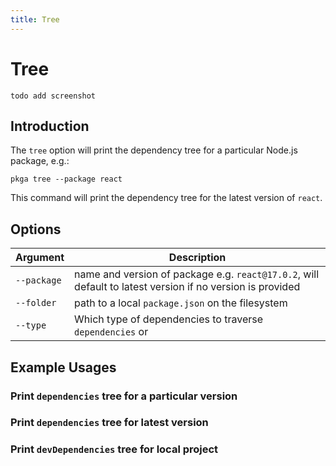 ```yaml
---
title: Tree
---
```

# Tree 
`todo add screenshot`
## Introduction
The `tree` option will print the dependency tree for a particular Node.js package, e.g.:
```
pkga tree --package react
```
This command will print the dependency tree for the latest version of `react`.

## Options
Argument | Description
--- | ---
`--package` | name and version of package e.g. `react@17.0.2`, will default to latest version if no version is provided
`--folder` | path to a local `package.json` on the filesystem
`--type` | Which type of dependencies to traverse `dependencies` or 

## Example Usages
### Print `dependencies` tree for a particular version
### Print `dependencies` tree for latest version
### Print `devDependencies` tree for local project